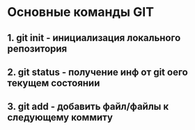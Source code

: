 # Основные команды GIT

## 1.	git init - инициализация локального репозитория

## 2.	git status - получение инф от git оего текущем состоянии

## 3.	git add - добавить файл/файлы к следующему коммиту

